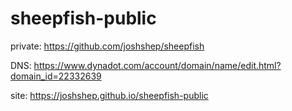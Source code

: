 # sheepfish-public

private: https://github.com/joshshep/sheepfish

DNS: https://www.dynadot.com/account/domain/name/edit.html?domain_id=22332639

site: https://joshshep.github.io/sheepfish-public

